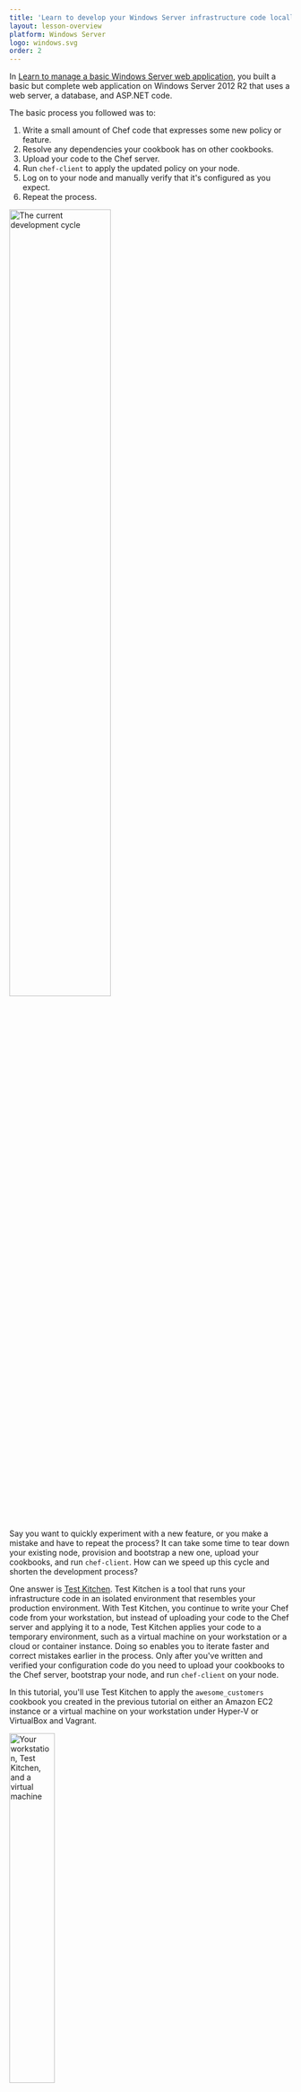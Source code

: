 ```yaml
---
title: 'Learn to develop your Windows Server infrastructure code locally'
layout: lesson-overview
platform: Windows Server
logo: windows.svg
order: 2
---
```

In [Learn to manage a basic Windows Server web application](/manage-a-web-app/windows), you built a basic but complete web application on Windows Server 2012 R2 that uses a web server, a database, and ASP.NET code.

The basic process you followed was to:

1. Write a small amount of Chef code that expresses some new policy or feature.
1. Resolve any dependencies your cookbook has on other cookbooks.
1. Upload your code to the Chef server.
1. Run `chef-client` to apply the updated policy on your node.
1. Log on to your node and manually verify that it's configured as you expect.
1. Repeat the process.

<img src="/assets/images/misc/dev_cycle.png" style="width:60%; box-shadow: none;" alt="The current development cycle" />

Say you want to quickly experiment with a new feature, or you make a mistake and have to repeat the process? It can take some time to tear down your existing node, provision and bootstrap a new one, upload your cookbooks, and run `chef-client`. How can we speed up this cycle and shorten the development process?

One answer is [Test Kitchen](http://kitchen.ci). Test Kitchen is a tool that runs your infrastructure code in an isolated environment that resembles your production environment. With Test Kitchen, you continue to write your Chef code from your workstation, but instead of uploading your code to the Chef server and applying it to a node, Test Kitchen applies your code to a temporary environment, such as a virtual machine on your workstation or a cloud or container instance. Doing so enables you to iterate faster and correct mistakes earlier in the process. Only after you've written and verified your configuration code do you need to upload your cookbooks to the Chef server, bootstrap your node, and run `chef-client` on your node.

In this tutorial, you'll use Test Kitchen to apply the `awesome_customers` cookbook you created in the previous tutorial on either an Amazon EC2 instance or a virtual machine on your workstation under Hyper-V or VirtualBox and Vagrant.

<img src="/assets/images/networks/workstation-vm.png" style="width:40%; box-shadow: none;" alt="Your workstation, Test Kitchen, and a virtual machine" />

Another benefit to using Test Kitchen is that the operating system of your virtual environment doesn't need to match your workstation's. So even though you're configuring Windows Server, your workstation can be Mac OS, Windows, or another Linux distribution.

Recall that the `awesome_customers` cookbook configures a basic web application that reads customer records from a database and displays the results on a web page.

![the resulting web page](misc/webapp_result_windows_local.png)

After completing this lesson, you'll:

* understand how to set up your environment to run temporary Windows Server instances either on your workstation or in the cloud.
* know how to use Test Kitchen to apply your cookbooks to your temporary Windows Server instances.
* gain confidence that the changes you make to your cookbooks work like you expect in production.

You'll get started by setting up Chef DK and the virtualization tools on your workstation.
